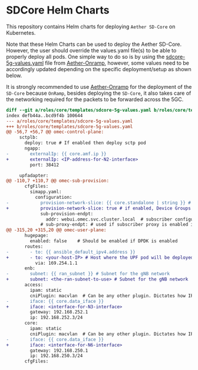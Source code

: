 <!--
Copyright 2024-present Intel Corporation
SPDX-License-Identifier: Apache-2.0
-->

# SDCore Helm Charts
This repository contains Helm charts for deploying `Aether SD-Core` on Kubernetes.

Note that these Helm Charts can be used to deploy the Aether SD-Core. However,
the user should override the values.yaml file(s) to be able to properly deploy
all pods. One simple way to do so is by using the
[sdcore-5g-values.yaml](https://github.com/opennetworkinglab/aether-5gc/blob/master/roles/core/templates/sdcore-5g-values.yaml)
file from [Aether-Onramp](https://docs.aetherproject.org/master/onramp/overview.html),
however, some values need to be accordingly updated depending on the specific
deployment/setup as shown below.

It is strongly recommended to use [Aether-Onramp](https://docs.aetherproject.org/master/onramp/overview.html)
for the deployment of the `SD-Core` because `OnRamp`, besides deploying the
`SD-Core`, it also takes care of the networking required for the packets to be
forwarded across the 5GC.


```diff
diff --git a/roles/core/templates/sdcore-5g-values.yaml b/roles/core/templates/sdcore-5g-values.yaml
index defb44a..bcd9f4b 100644
--- a/roles/core/templates/sdcore-5g-values.yaml
+++ b/roles/core/templates/sdcore-5g-values.yaml
@@ -56,7 +56,7 @@ omec-control-plane:
     sctplb:
       deploy: true # If enabled then deploy sctp pod
       ngapp:
-        externalIp: {{ core.amf.ip }}
+        externalIp: <IP-address-for-N2-interface>
         port: 38412

     upfadapter:
@@ -110,7 +110,7 @@ omec-sub-provision:
       cfgFiles:
         simapp.yaml:
           configuration:
-            provision-network-slice: {{ core.standalone | string }} # if enabled, Device Groups & Slices configure by simapp
+            provision-network-slice: true # if enabled, Device Groups & Slices configure by simapp
             sub-provision-endpt:
               addr: webui.omec.svc.cluster.local  # subscriber configuation endpoint.
             # sub-proxy-endpt: # used if subscriber proxy is enabled in the ROC.
@@ -315,20 +315,20 @@ omec-user-plane:
       hugepage:
         enabled: false    # Should be enabled if DPDK is enabled
       routes:
-        - to: {{ ansible_default_ipv4.address }}
+        - to: <your-host-IP> # Host where the UPF pod will be deployed
           via: 169.254.1.1
       enb:
-        subnet: {{ ran_subnet }} # Subnet for the gNB network
+        subnet: <the-ran-subnet-to-use> # Subnet for the gNB network
       access:
         ipam: static
         cniPlugin: macvlan  # Can be any other plugin. Dictates how IP address are assigned
-        iface: {{ core.data_iface }}
+        iface: <interface-for-N3-interface>
         gateway: 192.168.252.1
         ip: 192.168.252.3/24
       core:
         ipam: static
         cniPlugin: macvlan  # Can be any other plugin. Dictates how IP address are assigned
-        iface: {{ core.data_iface }}
+        iface: <interface-for-N6-interface>
         gateway: 192.168.250.1
         ip: 192.168.250.3/24
       cfgFiles:
```
